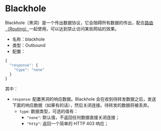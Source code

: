 # Blackhole
Blackhole（黑洞）是一个传出数据协议，它会阻碍所有数据的传出，配合[路由（Routing）](../03_routing.md)一起使用，可以达到禁止访问某些网站的效果。

* 名称：blackhole
* 类型：Outbound
* 配置：

```javascript
{
  "response": {
    "type": "none"
  }
}
```

其中：
* `response`: 配置黑洞的响应数据。Blackhole 会在收到待转发数据之后，发送下面的响应数据（如果有的话），然后关闭连接。待转发的数据将被丢弃。
  * `type`: 数据类型，可选的值有：
    * `"none"`: 默认值，不返回任何数据直接关闭连接；
    * `"http"`: 返回一个简单的 HTTP 403 响应；
